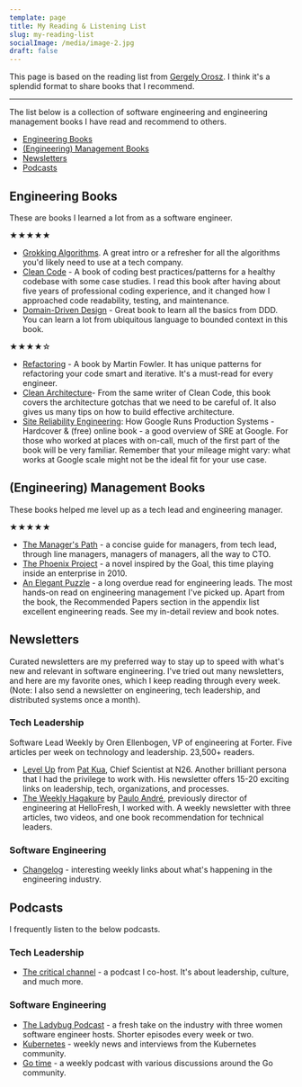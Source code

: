```yaml
---
template: page
title: My Reading & Listening List
slug: my-reading-list
socialImage: /media/image-2.jpg
draft: false
---
```


This page is based on the reading list from [Gergely Orosz](https://blog.pragmaticengineer.com/my-reading-list/). I think it's a splendid format to share books that I recommend.

- - -

The list below is a collection of software engineering and engineering management books I have read and recommend to others.

* [Engineering Books](#engineering-career-books)
* [(Engineering) Management Books](#engineering-management-books)
* [Newsletters](#newsletters)
* [Podcasts](#podcasts)

## Engineering Books

These are books I learned a lot from as a software engineer.

★★★★★

* [Grokking Algorithms](https://amzn.to/3pvir0o). A great intro or a refresher for all the algorithms you'd likely need to use at a tech company.
* [Clean Code](https://amzn.to/3f4tfO8) - A book of coding best practices/patterns for a healthy codebase with some case studies. I read this book after having about five years of professional coding experience, and it changed how I approached code readability, testing, and maintenance.
* [Domain-Driven Design](https://amzn.to/32NQx63) - Great book to learn all the basics from DDD. You can learn a lot from ubiquitous language to bounded context in this book.

★★★★☆

* [Refactoring](https://amzn.to/3lDbNmG) - A book by Martin Fowler. It has unique patterns for refactoring your code smart and iterative. It's a must-read for every engineer.
* [Clean Architecture](https://amzn.to/3f4tfO8)- From the same writer of Clean Code, this book covers the architecture gotchas that we need to be careful of. It also gives us many tips on how to build effective architecture. 
* [Site Reliability Engineering](https://amzn.to/3kzDD1R): How Google Runs Production Systems - Hardcover & (free) online book - a good overview of SRE at Google. For those who worked at places with on-call, much of the first part of the book will be very familiar. Remember that your mileage might vary: what works at Google scale might not be the ideal fit for your use case.

## (Engineering) Management Books

These books helped me level up as a tech lead and engineering manager.

★★★★★

* [The Manager's Path](https://amzn.to/3f0FnzM) - a concise guide for managers, from tech lead, through line managers, managers of managers, all the way to CTO.
* [The Phoenix Project](https://amzn.to/3kyPsVU) - a novel inspired by the Goal, this time playing inside an enterprise in 2010.
* [An Elegant Puzzle](https://amzn.to/3kHB3Hb) - a long overdue read for engineering leads. The most hands-on read on engineering management I've picked up. Apart from the book, the Recommended Papers section in the appendix list excellent engineering reads. See my in-detail review and book notes.

## Newsletters

Curated newsletters are my preferred way to stay up to speed with what's new and relevant in software engineering. I've tried out many newsletters, and here are my favorite ones, which I keep reading through every week. (Note: I also send a newsletter on engineering, tech leadership, and distributed systems once a month).

### Tech Leadership

Software Lead Weekly by Oren Ellenbogen, VP of engineering at Forter. Five articles per week on technology and leadership. 23,500+ readers.

* [Level Up](http://levelup.patkua.com/) from [Pat Kua](https://twitter.com/patkua), Chief Scientist at N26. Another brilliant persona that I had the privilege to work with. His newsletter offers 15-20 exciting links on leadership, tech, organizations, and processes.
* [The Weekly Hagakure](https://hagakure.substack.com/) by [Paulo André](https://twitter.com/prla), previously director of engineering at HelloFresh, I worked with. A weekly newsletter with three articles, two videos, and one book recommendation for technical leaders.

### Software Engineering

* [Changelog](https://changelog.com/) - interesting weekly links about what's happening in the engineering industry.

## Podcasts

I frequently listen to the below podcasts.

### Tech Leadership

* [The critical channel](https://www.listennotes.com/podcasts/the-critical-channel-criticalchannelio-UIiaVfJRxrs/) - a podcast I co-host. It's about leadership, culture, and much more.

### Software Engineering

* [The Ladybug Podcast](https://www.listennotes.com/podcasts/ladybug-podcast-emma-wedekind-kelly-vaughn-swCn6DupJQe/) - a fresh take on the industry with three women software engineer hosts. Shorter episodes every week or two.
* [Kubernetes](https://www.listennotes.com/podcasts/kubernetes-podcast-from-google-adam-glick-0hPZxnL7suS/) - weekly news and interviews from the Kubernetes community.
* [Go time](https://www.listennotes.com/podcasts/go-time/defer-gotime-cC8RWfLohr3/) - a weekly podcast with various discussions around the Go community.
